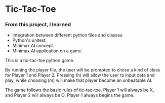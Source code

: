 # Tic-Tac-Toe
### From this project, I learned
- Integration between different python files and classes.
- Python's unitest.
- Minimax AI concept.
- Minimax AI application on a game.

This is a tic-tac-toe python game.

By running the player file, the user will be prompted to chose a kind of class for Player 1 and Player 2. Pressing (h) will allow the user to input data
and play, while choosing (m) will make that player become an unbeatable AI.

The game follows the basic rules of tic-tac-toe. Player 1 will always be X, and Player 2 will always be O. Player 1 always begins the game.
